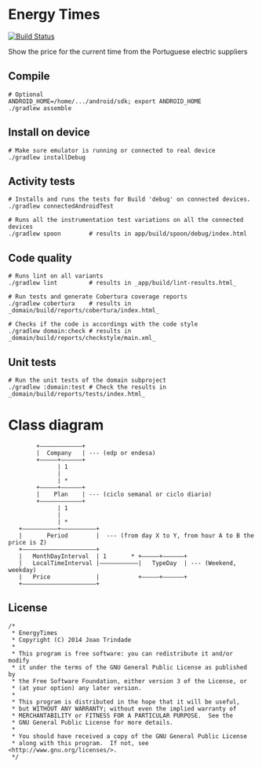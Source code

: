Energy Times
============

[![Build Status](https://travis-ci.org/joninvski/EnergyTimes.svg?branch=master)](https://travis-ci.org/joninvski/EnergyTimes)

Show the price for the current time from the Portuguese electric suppliers

Compile
-------

    # Optional
    ANDROID_HOME=/home/.../android/sdk; export ANDROID_HOME
    ./gradlew assemble


Install on device
-----------------

    # Make sure emulator is running or connected to real device
    ./gradlew installDebug

Activity tests
--------------

    # Installs and runs the tests for Build 'debug' on connected devices.
    ./gradlew connectedAndroidTest

    # Runs all the instrumentation test variations on all the connected devices
    ./gradlew spoon        # results in app/build/spoon/debug/index.html

Code quality
------------

    # Runs lint on all variants
    ./gradlew lint         # results in _app/build/lint-results.html_

    # Run tests and generate Cobertura coverage reports
    ./gradlew cobertura    # results in _domain/build/reports/cobertura/index.html_

    # Checks if the code is accordings with the code style
    ./gradlew domain:check # results in _domain/build/reports/checkstyle/main.xml_

Unit tests
----------

    # Run the unit tests of the domain subproject
    ./gradlew :domain:test # Check the results in _domain/build/reports/tests/index.html_

Class diagram
=============

            +––––––––––––+
            |  Company   | --- (edp or endesa)
            +–––––+––––––+
                  | 1
                  |
                  | *
            +–––––+––––––+
            |    Plan    | --- (ciclo semanal or ciclo diario)
            +––––––––––––+
                  | 1
                  |
                  | *
       +––––––––––+––––––––––+
       |       Period        |  --- (from day X to Y, from hour A to B the price is Z)
       +–––––––––––––––––––––+
       |   MonthDayInterval  | 1       * +–––––+––––––+
       |   LocalTimeInterval |–––––––––––|   TypeDay  | --- (Weekend, weekday)
       |   Price             |           +–––––+––––––+
       +–––––––––––––––––––––+


License
-------

    /*
     * EnergyTimes
     * Copyright (C) 2014 Joao Trindade
     *
     * This program is free software: you can redistribute it and/or modify
     * it under the terms of the GNU General Public License as published by
     * the Free Software Foundation, either version 3 of the License, or
     * (at your option) any later version.
     *
     * This program is distributed in the hope that it will be useful,
     * but WITHOUT ANY WARRANTY; without even the implied warranty of
     * MERCHANTABILITY or FITNESS FOR A PARTICULAR PURPOSE.  See the
     * GNU General Public License for more details.
     *
     * You should have received a copy of the GNU General Public License
     * along with this program.  If not, see <http://www.gnu.org/licenses/>.
     */
